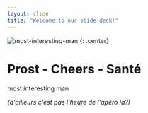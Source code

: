 ```yaml
---
layout: slide
title: "Welcome to our slide deck!"
---
```


![most-interesting-man](https://cloud.githubusercontent.com/assets/16547949/25400967/47a9dd52-29c2-11e7-9623-e913672a3eec.jpg)
{: .center}

# Prost - Cheers - Santé
most interesting man

*(d'ailleurs c'est pas l'heure de l'apéro la?)*
